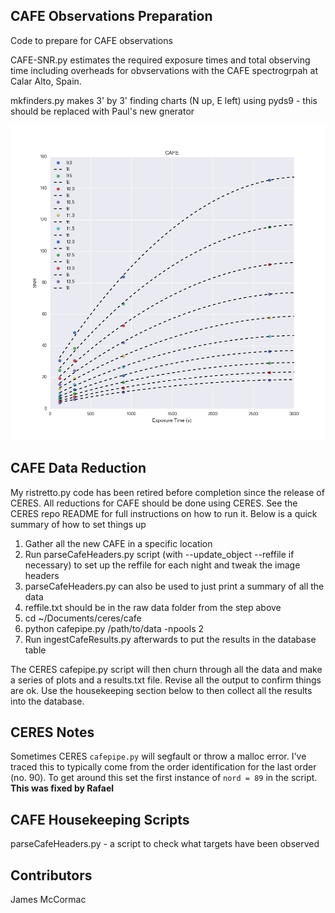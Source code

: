 CAFE Observations Preparation
-----------------------------

Code to prepare for CAFE observations

CAFE-SNR.py estimates the required exposure times and total
observing time including overheads for obvservations with the
CAFE spectrogrpah at Calar Alto, Spain.

mkfinders.py makes 3' by 3' finding charts (N up, E left)
using pyds9 - this should be replaced with Paul's new gnerator

![CAFE SNR](img/cafe-snr.png)

CAFE Data Reduction
-------------------

My ristretto.py code has been retired before completion since the release of CERES.
All reductions for CAFE should be done using CERES. See the CERES repo README for
full instructions on how to run it. Below is a quick summary of how to set things up

   1. Gather all the new CAFE in a specific location
   1. Run parseCafeHeaders.py script (with --update\_object --reffile if necessary) to set up the reffile for each night and tweak the image headers
   1. parseCafeHeaders.py can also be used to just print a summary of all the data
   1. reffile.txt should be in the raw data folder from the step above
   1. cd ~/Documents/ceres/cafe
   1. python cafepipe.py /path/to/data -npools 2
   1. Run ingestCafeResults.py afterwards to put the results in the database table

The CERES cafepipe.py script will then churn through all the data and make a series of
plots and a results.txt file. Revise all the output to confirm things are ok. Use the
housekeeping section below to then collect all the results into the database.

CERES Notes
-----------

Sometimes CERES ```cafepipe.py``` will segfault or throw a malloc error. I've traced 
this to typically come from the order identification for the last order (no. 90).
To get around this set the first instance of ```nord = 89``` in the script. **This was fixed by Rafael**

CAFE Housekeeping Scripts
-------------------------

parseCafeHeaders.py - a script to check what targets have been observed

Contributors
------------

James McCormac
